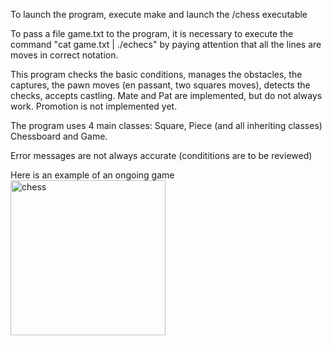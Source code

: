 To launch the program, execute make and launch the /chess executable

To pass a file game.txt to the program, it is necessary to execute the command "cat game.txt | ./echecs" by paying attention that all the lines are moves in correct notation.
 
This program checks the basic conditions, manages the obstacles, the captures, the pawn moves (en passant, two squares moves), detects the checks, accepts castling.
Mate and Pat are implemented, but do not always work. Promotion is not implemented yet.

The program uses 4 main classes: Square, Piece (and all inheriting classes) Chessboard and Game.

Error messages are not always accurate (condititions are to be reviewed)

Here is an example of an ongoing game
<img width="248" alt="chess" src="https://user-images.githubusercontent.com/96898279/198717327-9cf5e511-3f00-4d8e-8fec-ae3b88e9f060.PNG">
